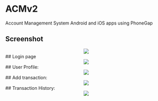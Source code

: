 # ACMv2
Account Management System Android and iOS apps using PhoneGap

## Screenshot
<center><img src="https://github.com/beyMax/ACMv2/blob/master/front.jpg"/></center>
## Login page
<center><img src="https://github.com/beyMax/ACMv2/blob/master/login.jpg"/></center>
## User Profile:
<center><img src="https://github.com/beyMax/ACMv2/blob/master/sagor-vai.jpg"/></center>
## Add transaction:
<center><img src="https://github.com/beyMax/ACMv2/blob/master/add-ammount.jpg"/></center>
## Transaction History:
<center><img src="https://github.com/beyMax/ACMv2/blob/master/all-transactions.jpg"/></center>
